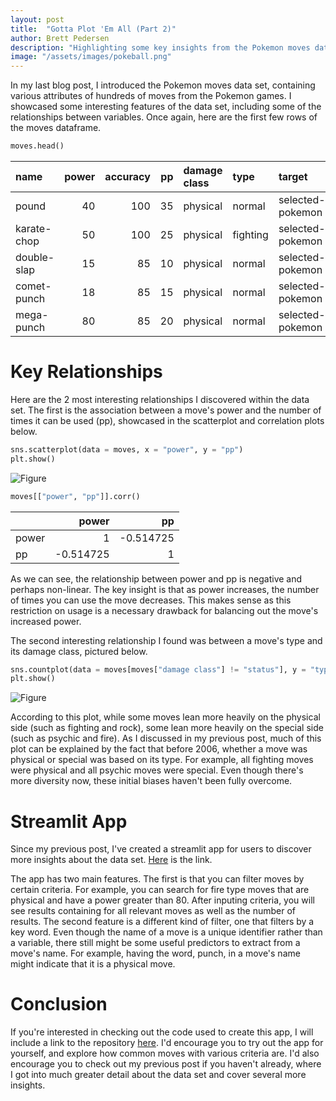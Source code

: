 ```yaml
---
layout: post
title:  "Gotta Plot 'Em All (Part 2)"
author: Brett Pedersen
description: "Highlighting some key insights from the Pokemon moves data set, and introducing a streamlit app for further exploration"   
image: "/assets/images/pokeball.png"
---
```


In my last blog post, I introduced the Pokemon moves data set, containing various attributes of hundreds of moves from the Pokemon games. I showcased some interesting features of the data set, including some of the relationships between variables. Once again, here are the first few rows of the moves dataframe.

```python
moves.head()
```

| name        |   power |   accuracy |   pp | damage class   | type     | target           |
|:------------|--------:|-----------:|-----:|:---------------|:---------|:-----------------|
| pound       |      40 |        100 |   35 | physical       | normal   | selected-pokemon |
| karate-chop |      50 |        100 |   25 | physical       | fighting | selected-pokemon |
| double-slap |      15 |         85 |   10 | physical       | normal   | selected-pokemon |
| comet-punch |      18 |         85 |   15 | physical       | normal   | selected-pokemon |
| mega-punch  |      80 |         85 |   20 | physical       | normal   | selected-pokemon |

# Key Relationships

Here are the 2 most interesting relationships I discovered within the data set. The first is the association between a move's power and the number of times it can be used (pp), showcased in the scatterplot and correlation plots below.

```python
sns.scatterplot(data = moves, x = "power", y = "pp")
plt.show()
```

![Figure]({{site.url}}/{{site.baseurl}}/assets/images/powerpp.png)

```python
moves[["power", "pp"]].corr()
```

|       |     power |        pp |
|:------|----------:|----------:|
| power |  1        | -0.514725 |
| pp    | -0.514725 |  1        |

As we can see, the relationship between power and pp is negative and perhaps non-linear. The key insight is that as power increases, the number of times you can use the move decreases. This makes sense as this restriction on usage is a necessary drawback for balancing out the move's increased power.

The second interesting relationship I found was between a move's type and its damage class, pictured below.

```python
sns.countplot(data = moves[moves["damage class"] != "status"], y = "type", hue = "damage class")
plt.show()
```

![Figure]({{site.url}}/{{site.baseurl}}/assets/images/typeclass.png)

According to this plot, while some moves lean more heavily on the physical side (such as fighting and rock), some lean more heavily on the special side (such as psychic and fire). As I discussed in my previous post, much of this plot can be explained by the fact that before 2006, whether a move was physical or special was based on its type. For example, all fighting moves were physical and all psychic moves were special. Even though there's more diversity now, these initial biases haven't been fully overcome.

# Streamlit App

Since my previous post, I've created a streamlit app for users to discover more insights about the data set. [Here](https://movesfilter.streamlit.app/) is the link. 

The app has two main features. The first is that you can filter moves by certain criteria. For example, you can search for fire type moves that are physical and have a power greater than 80. After inputing criteria, you will see results containing for all relevant moves as well as the number of results. The second feature is a different kind of filter, one that filters by a key word. Even though the name of a move is a unique identifier rather than a variable, there still might be some useful predictors to extract from a move's name. For example, having the word, punch, in a move's name might indicate that it is a physical move.

# Conclusion

If you're interested in checking out the code used to create this app, I will include a link to the repository [here](https://github.com/StacheXC/MovesStreamlit). I'd encourage you to try out the app for yourself, and explore how common moves with various criteria are. I'd also encourage you to check out my previous post if you haven't already, where I got into much greater detail about the data set and cover several more insights.